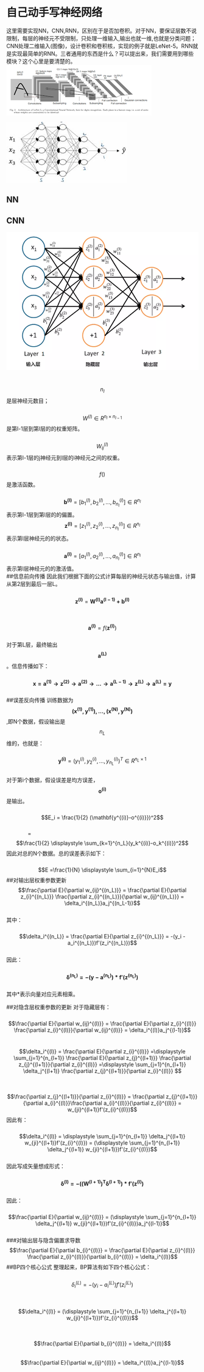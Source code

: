 # 自己动手写神经网络

这里需要实现NN，CNN,RNN，区别在于是否加卷积。对于NN，要保证层数不说限制，每层的神经元不受限制，只处理一维输入,输出也就一维,也就是分类问题；CNN处理二维输入\(图像\)，设计卷积和卷积核，实现的例子就是LeNet-5。RNN就是实现最简单的RNN。三者通用的东西是什么？可以提出来，我们需要用到哪些模块？这个心里是要清楚的。  
![](/assets/LeNet.png)

![](/assets/WriteNNByHand.png)

## NN

## CNN

![](/assets/BP_CNN1.png)  

&emsp;&emsp;$$n_l$$是层神经元数目；  
&emsp;&emsp;$$W^{(l)} \in R^{n_l \times n_{l-1}}$$是第l-1层到第l层的的权重矩阵。  
&emsp;&emsp;$$W^{(l)}_{ij}$$表示第l-1层的j神经元到l层的i神经元之间的权重。  
&emsp;&emsp;$$f()$$是激活函数。  
&emsp;&emsp;$$\mathbf{b^{(l)}}=[b^{(l)}_1,b^{(l)}_2,...,b^{(l)}_{n_l}] \in R^{n_l}$$表示第l-1层到第l层的的偏置。
&emsp;&emsp;$$\mathbf{z^{(l)}}=[z^{(l)}_1,z^{(l)}_2,...,z^{(l)}_{n_l}]\in R^{n_l}$$表示第l层神经元的的状态。    
&emsp;&emsp;$$\mathbf{a^{(l)}}=[a^{(l)}_1,a^{(l)}_2,...,a^{(l)}_{n_l}]\in R^{n_l}$$表示第l层神经元的的激活值。  
##信息前向传播
因此我们根据下面的公式计算每层的神经元状态与输出值，计算从第2层到最后一层L。  
&emsp;&emsp;$$\mathbf{z^{(l)}}=\mathbf{W^{(l)}a^{(l-1)} + b^{(l)}}$$   
&emsp;&emsp;$$\mathbf{a^{(l)}}=f(\mathbf{z^{(l)}})$$   
对于第L层，最终输出$$\mathbf{a^{(L)}}$$。信息传播如下：  
&emsp;&emsp;$$\mathbf{x = a^{(1)} \to z^{(2)}\to a^{(2)} \to ...\to a^{(L-1)} \to z^{(L)} \to a^{(L)} = y}$$  
##误差反向传播
训练数据为$$\mathbf{(x^{(1)},y^{(1)}),...,(x^{(N)},y^{(N)})}$$,即N个数据，假设输出是$$n_L$$维的，也就是：  
&emsp;&emsp;$$\mathbf{y^{(i)}}=(y^{(i)}_1,y^{(i)}_2,...,y^{(i)}_{n_L})^T\in R^{n_L \times 1}$$  
对于第i个数据，假设误差是均方误差，$$\mathbf{o^{(i)}}$$是输出。   
&emsp;&emsp;$$E_i = \frac{1}{2} (\mathbf{y^{(i)}-o^{(i)}})^2$$  
&emsp;&emsp;&emsp;&emsp;=$$\frac{1}{2} \displaystyle \sum_{k=1}^{n_L}(y_k^{(i)}-o_k^{(i)})^2$$
因此对总的N个数据。总的误差表示如下：    
&emsp;&emsp;$$E =\frac{1}{N} \displaystyle \sum_{i=1}^{N}E_i$$
##对输出层权重参数更新
&emsp;&emsp;$$\frac{\partial E}{\partial w_{ij}^{(n_L)}} = \frac{\partial E}{\partial z_{i}^{(n_L)}} \frac{\partial z_{i}^{(n_L)}}{\partial w_{ij}^{(n_L)}} = \delta_i^{(n_L)}a_j^{(n_L-1)}$$  
其中：  
&emsp;&emsp;$$\delta_i^{(n_L)} = \frac{\partial E}{\partial z_{i}^{(n_L)}} = -(y_i - a_i^{(n_L)})f'(z_i^{(n_L)})$$  
因此：  
&emsp;&emsp;$$\mathbf{\delta^{(n_L)} = -(y - a^{(n_L)})*f'(z^{(n_L)})}$$  
其中*表示向量对应元素相乘。  

##对隐含层权重参数的更新
对于隐藏层有：  
&emsp;&emsp;$$\frac{\partial E}{\partial w_{ij}^{(l)}} = \frac{\partial E}{\partial z_{i}^{(l)}} \frac{\partial z_{i}^{(l)}}{\partial w_{ij}^{(l)}} = \delta_i^{(l)}a_j^{(l-1)}$$  
 
&emsp;&emsp;$$\delta_i^{(l)} = \frac{\partial E}{\partial z_{i}^{(l)}} =\displaystyle \sum_{j=1}^{n_{l+1}} \frac{\partial E}{\partial z_{j}^{(l+1)}} \frac{\partial z_{j}^{(l+1)}}{\partial z_{i}^{(l)}} =\displaystyle \sum_{j=1}^{n_{l+1}} \delta_j^{(l+1)} \frac{\partial z_{j}^{(l+1)}}{\partial z_{i}^{(l)}} $$  
&emsp;&emsp;$$\frac{\partial z_{j}^{(l+1)}}{\partial z_{i}^{(l)}} = \frac{\partial z_{j}^{(l+1)}}{\partial a_{i}^{(l)}}\frac{\partial a_{i}^{(l)}}{\partial z_{i}^{(l)}} = w_{ji}^{(l+1)}f'(z_{i}^{(l)})$$ 
因此有：  
&emsp;&emsp;$$\delta_i^{(l)} = \displaystyle \sum_{j=1}^{n_{l+1}} \delta_j^{(l+1)} w_{ji}^{(l+1)}f'(z_{i}^{(l)}) = (\displaystyle \sum_{j=1}^{n_{l+1}} \delta_j^{(l+1)} w_{ji}^{(l+1)})f'(z_{i}^{(l)})$$  
因此写成矢量想成形式：  
&emsp;&emsp;$$\mathbf{\delta^{(l)} = -((W^{(l+1)})^T\delta^{(l+1)})*f'(z^{(l)})}$$  
因此：  
&emsp;&emsp;$$\frac{\partial E}{\partial w_{ij}^{(l)}} = (\displaystyle \sum_{j=1}^{n_{l+1}} \delta_j^{(l+1)} w_{ji}^{(l+1)})f'(z_{i}^{(l)})a_j^{(l-1)}$$  
###对输出层与隐含偏置求导数
&emsp;&emsp;$$\frac{\partial E}{\partial b_{i}^{(l)}} = \frac{\partial E}{\partial z_{i}^{(l)}} \frac{\partial z_{i}^{(l)}}{\partial b_{i}^{(l)}} = \delta_i^{(l)}$$ 
##BP四个核心公式
整理起来，BP算法有如下四个核心公式：  
&emsp;&emsp;$$\delta_i^{(L)}= -(y_i - a_i^{(L)})f'(z_i^{(L)})$$  
&emsp;&emsp;$$\delta_i^{(l)} = (\displaystyle \sum_{j=1}^{n_{l+1}} \delta_j^{(l+1)} w_{ji}^{(l+1)})f'(z_{i}^{(l)})$$  
&emsp;&emsp;$$\frac{\partial E}{\partial b_{i}^{(l)}} = \delta_i^{(l)}$$ 
&emsp;&emsp;$$\frac{\partial E}{\partial w_{ij}^{(l)}} = \delta_i^{(l)}a_j^{(l-1)}$$  






  

